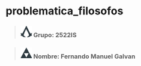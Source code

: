 # problematica_filosofos

> ### <img src="https://github.com/FeR707/FeR707/blob/main/asset/assassins.svg" width="30" height="30"/> **Grupo:** 2522IS

> ### <img src="https://github.com/FeR707/FeR707/blob/main/asset/trifuerza.svg" width="30" height="30"/> **Nombre:** Fernando Manuel Galvan 
